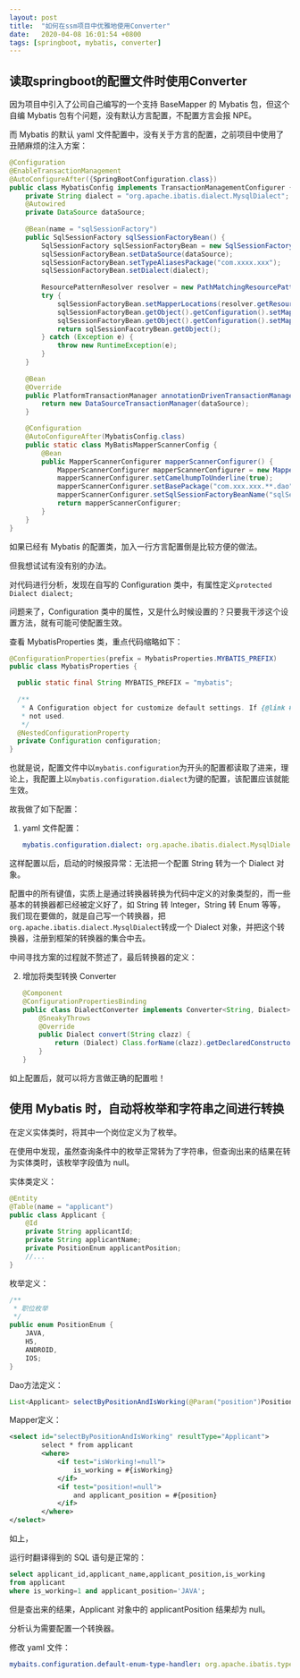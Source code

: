 ```yaml
---
layout: post
title:  "如何在ssm项目中优雅地使用Converter"
date:   2020-04-08 16:01:54 +0800
tags: [springboot, mybatis, converter]
---
```




## 读取springboot的配置文件时使用Converter

因为项目中引入了公司自己编写的一个支持 BaseMapper 的 Mybatis 包，但这个自编 Mybatis 包有个问题，没有默认方言配置，不配置方言会报 NPE。

而 Mybatis 的默认 yaml 文件配置中，没有关于方言的配置，之前项目中使用了丑陋麻烦的注入方案：

```java
@Configuration
@EnableTransactionManagement
@AutoConfigureAfter({SpringBootConfiguration.class})
public class MybatisConfig implements TransactionManagementConfigurer {
    private String dialect = "org.apache.ibatis.dialect.MysqlDialect";
    @Autowired
    private DataSource dataSource;
    
    @Bean(name = "sqlSessionFactory")
    public SqlSessionFactory sqlSessionFactoryBean() {
        SqlSessionFactory sqlSessionFactoryBean = new SqlSessionFactoryBean();
        sqlSessionFactoryBean.setDataSource(dataSource);
        sqlSessionFactoryBean.setTypeAliasesPackage("com.xxxx.xxx");
        sqlSessionFactoryBean.setDialect(dialect);
       
        ResourcePatternResolver resolver = new PathMatchingResourcePatternResolver();
        try {
            sqlSessionFactoryBean.setMapperLocations(resolver.getResources("classpath*:com/xxx/xxx/*.xml"));
            sqlSessionFactoryBean.getObject().getConfiguration().setMapUnderscoreToCamelCase(true);
            sqlSessionFactoryBean.getObject().getConfiguration().setMapUnderscoreToCamelCaseForMap(true);
            return sqlSessionFacotryBean.getObject();
        } catch (Exception e) {
            throw new RuntimeException(e);
        }
    }
    
    @Bean
    @Override
    public PlatformTransactionManager annotationDrivenTransactionManager() {
        return new DataSourceTransactionManager(dataSource);
    }

    @Configuration
    @AutoConfigureAfter(MybatisConfig.class)
    public static class MyBatisMapperScannerConfig {
        @Bean
        public MapperScannerConfigurer mapperScannerConfigurer() {
            MapperScannerConfigurer mapperScannerConfigurer = new MapperScannerConfigurer();
            mapperScannerConfigurer.setCamelhumpToUnderline(true);
            mapperScannerConfigurer.setBasePackage("com.xxx.xxx.**.dao");
            mapperScannerConfigurer.setSqlSessionFactoryBeanName("sqlSessionFactory");
            return mapperScannerConfigurer;
        }
    }
}
```



如果已经有 Mybatis 的配置类，加入一行方言配置倒是比较方便的做法。

但我想试试有没有别的办法。



对代码进行分析，发现在自写的 Configuration 类中，有属性定义`protected Dialect dialect;`

问题来了，Configuration 类中的属性，又是什么时候设置的？只要我干涉这个设置方法，就有可能可使配置生效。

查看 MybatisProperties 类，重点代码缩略如下：

```java
@ConfigurationProperties(prefix = MybatisProperties.MYBATIS_PREFIX)
public class MybatisProperties {

  public static final String MYBATIS_PREFIX = "mybatis";
    
  /**
   * A Configuration object for customize default settings. If {@link #configLocation} is specified, this property is
   * not used.
   */
  @NestedConfigurationProperty
  private Configuration configuration;
}
```

也就是说，配置文件中以`mybatis.configuration`为开头的配置都读取了进来，理论上，我配置上以`mybatis.configuration.dialect`为键的配置，该配置应该就能生效。

故我做了如下配置：

1. yaml 文件配置：

   ```yaml
   mybatis.configuration.dialect: org.apache.ibatis.dialect.MysqlDialect
   ```

   

这样配置以后，启动的时候报异常：无法把一个配置 String 转为一个 Dialect 对象。

配置中的所有键值，实质上是通过转换器转换为代码中定义的对象类型的，而一些基本的转换器都已经被定义好了，如 String 转 Integer，String 转 Enum 等等，我们现在要做的，就是自己写一个转换器，把`org.apache.ibatis.dialect.MysqlDialect`转成一个 Dialect 对象，并把这个转换器，注册到框架的转换器的集合中去。

中间寻找方案的过程就不赘述了，最后转换器的定义：



2. 增加将类型转换 Converter

    ```java
    @Component
    @ConfigurationPropertiesBinding
    public class DialectConverter implements Converter<String, Dialect> {
        @SneakyThrows
        @Override
        public Dialect convert(String clazz) {
            return (Dialect) Class.forName(clazz).getDeclaredConstructor().newInstance();
        }
    }
    ```



如上配置后，就可以将方言做正确的配置啦！



## 使用 Mybatis 时，自动将枚举和字符串之间进行转换

在定义实体类时，将其中一个岗位定义为了枚举。

在使用中发现，虽然查询条件中的枚举正常转为了字符串，但查询出来的结果在转为实体类时，该枚举字段值为 null。

实体类定义：

```java
@Entity
@Table(name = "applicant")
public class Applicant {
    @Id
    private String applicantId;
    private String applicantName;
    private PositionEnum applicantPosition;
    //...
}
```

枚举定义：

```java
/**
 * 职位枚举
 */
public enum PositionEnum {
    JAVA,
    H5,
    ANDROID,
    IOS;
}
```

Dao方法定义：

```java
List<Applicant> selectByPositionAndIsWorking(@Param("position")PositionEnum applicantPosition, @Param("isWorking")Integer isWorking);
```

Mapper定义：

```xml
<select id="selectByPositionAndIsWorking" resultType="Applicant">
        select * from applicant
        <where>
            <if test="isWorking!=null">
                is_working = #{isWorking}
            </if>
            <if test="position!=null">
                and applicant_position = #{position}
            </if>
        </where>
</select>
```



如上，

运行时翻译得到的 SQL 语句是正常的：

```sql
select applicant_id,applicant_name,applicant_position,is_working 
from applicant 
where is_working=1 and applicant_position='JAVA';
```

但是查出来的结果，Applicant 对象中的 applicantPosition 结果却为 null。

分析认为需要配置一个转换器。

修改 yaml 文件：

```yaml
mybaits.configuration.default-enum-type-handler: org.apache.ibatis.type.EnumTypeHandler
```

